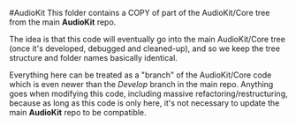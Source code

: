 #AudioKit
This folder contains a COPY of part of the AudioKit/Core tree from the main **AudioKit** repo.

The idea is that this code will eventually go into the main AudioKit/Core tree (once it's developed, debugged and cleaned-up), and so we keep the tree structure and folder names basically identical.

Everything here can be treated as a "branch" of the AudioKit/Core code which is even newer than the *Develop* branch in the main repo. Anything goes when modifying this code, including massive refactoring/restructuring, because as long as this code is only here, it's not necessary to update the main **AudioKit** repo to be compatible.
